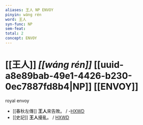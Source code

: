 ```yaml
---
aliases: 王人 NP ENVOY
pinyin: wáng rén
word: 王人
syn-func: NP
sem-feat: 
total: 2
concept: ENVOY 
---
```

# [[王人]] *[[wáng rén]]*  [[uuid-a8e89bab-49e1-4426-b230-0ec7887fd8b4|NP]] [[ENVOY]]
royal envoy
 - [[春秋左傳]] **王人**來告敗。 / -[HXWD](https://hxwd.org/textview.html?location=KR1e0001_tls_008-14a.1)
 - [[史記]] **王人**擾亂。
                     / [HXWD](https://hxwd.org/textview.html?location=KR2a0001_tls_086-7a.20)